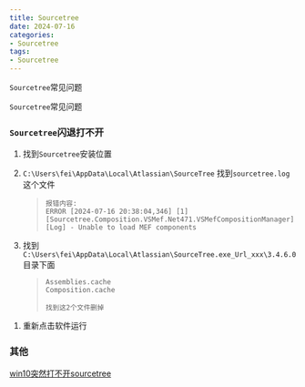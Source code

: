 ```yaml
---
title: Sourcetree
date: 2024-07-16
categories: 
- Sourcetree
tags:
- Sourcetree
---
```


`Sourcetree`常见问题

`Sourcetree`常见问题

<!-- more -->

### `Sourcetree`闪退打不开

1. 找到`Sourcetree`安装位置

2. `C:\Users\fei\AppData\Local\Atlassian\SourceTree` 找到`sourcetree.log`这个文件

   > ```wiki
   > 报错内容:
   > ERROR [2024-07-16 20:38:04,346] [1] [Sourcetree.Composition.VSMef.Net471.VSMefCompositionManager] [Log] - Unable to load MEF components
   > ```
   >
   > 

3. 找到`C:\Users\fei\AppData\Local\Atlassian\SourceTree.exe_Url_xxx\3.4.6.0`目录下面

   > ```wii
   > Assemblies.cache
   > Composition.cache
   > 
   > 找到这2个文件删掉
   > ```
   >
   > 

01) 重新点击软件运行

### 其他

[win10突然打不开sourcetree](https://zhuanlan.zhihu.com/p/637566727)



























